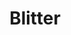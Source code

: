 ---
title: "Blitter"
slug: "blitter"
description: "De opdracht voor het opleidingsonderdeel
              New Media Design & Development III
              luidde als volgt: maak een softwaresysteem
              om het ecologische, economische en sociaal
              probleem van zwerfvuil en sluikstorten op te
              lossen."
type: "intern"
members:
    - name: "Pieter-Jan Sas"
      direction: "Multimediaproductie"
      subdirection: "New Media Development"
      disk: "3e Schijf"
thumbnail:
    url: "thumb_1x1.png"
    alt: ""
    height: 1
    width: 1
    text-color: "477fc1"
    background-color: "477fc1"
media:
    - url: "4_detail_mockup.png"
      type: "image"
    - url: "5_detail_mockup.png"
      type: "image"
      text: "Via een webapplicatie kan iedereen online zwerfvuil en sluikstorten melden. Elke melding wordt door het systeem automatisch doorgestuurd naar een milieuambtenaar."
    - url: "2_detail_styletiles.png"
      type: "image"
      text: "Styletiles worden ontworpen om het design van de website vast te leggen. Hiertoe behoren kleuren, fonts, maar
             evengoed het ontwerp van buttons, tekstkaders of de manier waarop afbeeldingen dienen gebruikt te worden in de app."
    - url: "3_detail_screens.png"
      type: "image"
    - url: "6_detail_poster.png"
      type: "image"
created: 20/01/2017
order: 4
---
